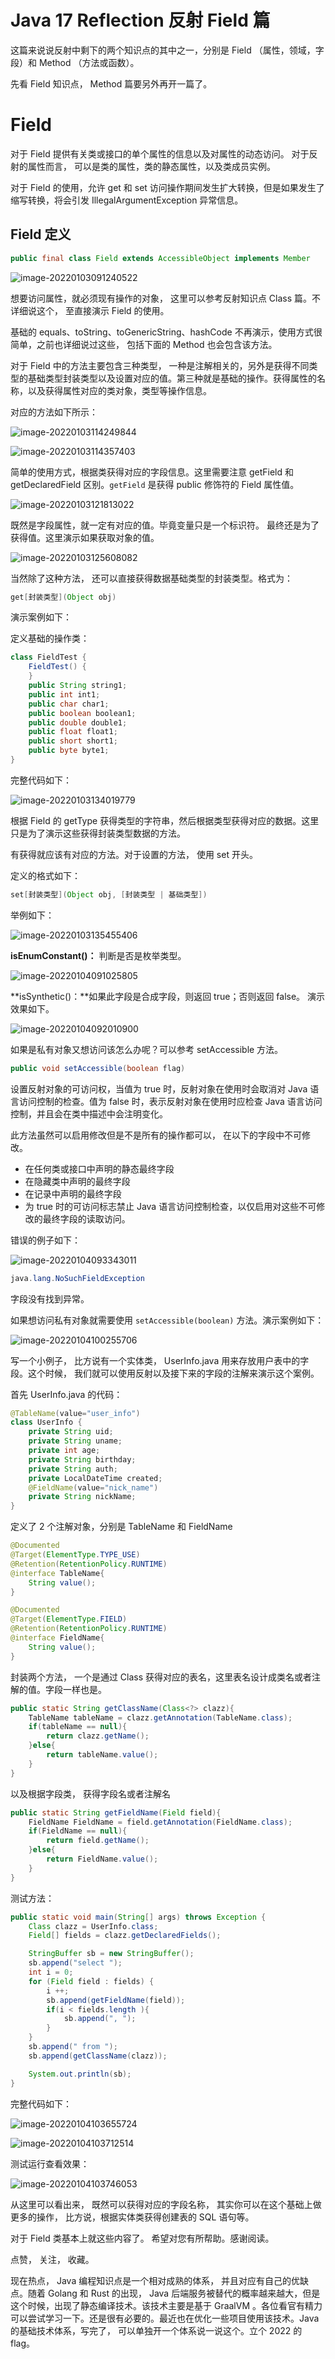 # Java 17 Reflection 反射 Field 篇

这篇来说说反射中剩下的两个知识点的其中之一，分别是 Field （属性，领域，字段）和 Method （方法或函数）。

先看 Field 知识点， Method 篇要另外再开一篇了。

# Field

对于 Field 提供有关类或接口的单个属性的信息以及对属性的动态访问。 对于反射的属性而言， 可以是类的属性，类的静态属性，以及类成员实例。

对于 Field 的使用，允许 get 和 set 访问操作期间发生扩大转换，但是如果发生了缩写转换，将会引发 IllegalArgumentException 异常信息。

## Field 定义

```java
public final class Field extends AccessibleObject implements Member 
```

![image-20220103091240522](https://cdn.jsdelivr.net/gh/xymiao/xymiaocdn/res/2022/202201/image-20220103091240522.png)

想要访问属性，就必须现有操作的对象， 这里可以参考反射知识点 Class 篇。不详细说这个， 至直接演示 Field 的使用。

基础的 equals、toString、toGenericString、hashCode 不再演示，使用方式很简单，之前也详细说过这些， 包括下面的 Method 也会包含该方法。

对于 Field 中的方法主要包含三种类型， 一种是注解相关的，另外是获得不同类型的基础类型封装类型以及设置对应的值。第三种就是基础的操作。获得属性的名称，以及获得属性对应的类对象，类型等操作信息。

对应的方法如下所示：

![image-20220103114249844](https://cdn.jsdelivr.net/gh/xymiao/xymiaocdn/res/2022/202201/image-20220103114249844.png)

![image-20220103114357403](https://cdn.jsdelivr.net/gh/xymiao/xymiaocdn/res/2022/202201/image-20220103114357403.png)

简单的使用方式，根据类获得对应的字段信息。这里需要注意 getField 和 getDeclaredField 区别。`getField` 是获得 public 修饰符的 Field 属性值。

![image-20220103121813022](https://cdn.jsdelivr.net/gh/xymiao/xymiaocdn/res/2022/202201/image-20220103121813022.png)

既然是字段属性，就一定有对应的值。毕竟变量只是一个标识符。 最终还是为了获得值。这里演示如果获取对象的值。

![image-20220103125608082](https://cdn.jsdelivr.net/gh/xymiao/xymiaocdn/res/2022/202201/image-20220103125608082.png)

当然除了这种方法， 还可以直接获得数据基础类型的封装类型。格式为：

```java
get[封装类型](Object obj)
```

演示案例如下：

定义基础的操作类： 

```java
class FieldTest {
    FieldTest() {
    }
    public String string1;
    public int int1;
    public char char1;
    public boolean boolean1;
    public double double1;
    public float float1;
    public short short1;
    public byte byte1;
}
```

完整代码如下：

![image-20220103134019779](https://cdn.jsdelivr.net/gh/xymiao/xymiaocdn/res/2022/202201/image-20220103134019779.png)

根据 Field 的 getType 获得类型的字符串，然后根据类型获得对应的数据。这里只是为了演示这些获得封装类型数据的方法。

有获得就应该有对应的方法。对于设置的方法， 使用 set 开头。

定义的格式如下：

```java
set[封装类型](Object obj, [封装类型 | 基础类型])
```

举例如下：

![image-20220103135455406](https://cdn.jsdelivr.net/gh/xymiao/xymiaocdn/res/2022/202201/image-20220103135455406.png)

**isEnumConstant()：** 判断是否是枚举类型。

![image-20220104091025805](https://cdn.jsdelivr.net/gh/xymiao/xymiaocdn/res/2022/202201/image-20220104091025805.png)

**isSynthetic()：**如果此字段是合成字段，则返回 true；否则返回 false。 演示效果如下。

![image-20220104092010900](https://cdn.jsdelivr.net/gh/xymiao/xymiaocdn/res/2022/202201/image-20220104092010900.png)

如果是私有对象又想访问该怎么办呢？可以参考 setAccessible 方法。

```java
public void setAccessible(boolean flag)
```

设置反射对象的可访问权，当值为 true 时，反射对象在使用时会取消对 Java 语言访问控制的检查。值为 false 时，表示反射对象在使用时应检查 Java 语言访问控制，并且会在类中描述中会注明变化。

此方法虽然可以启用修改但是不是所有的操作都可以， 在以下的字段中不可修改。

- 在任何类或接口中声明的静态最终字段 
- 在隐藏类中声明的最终字段 
- 在记录中声明的最终字段 
- 为 true 时的可访问标志禁止 Java 语言访问控制检查，以仅启用对这些不可修改的最终字段的读取访问。

错误的例子如下： 

![image-20220104093343011](https://cdn.jsdelivr.net/gh/xymiao/xymiaocdn/res/2022/202201/image-20220104093343011.png)

```java
java.lang.NoSuchFieldException
```

字段没有找到异常。

如果想访问私有对象就需要使用  `setAccessible(boolean)` 方法。演示案例如下：

![image-20220104100255706](https://cdn.jsdelivr.net/gh/xymiao/xymiaocdn/res/2022/202201/image-20220104100255706.png)

写一个小例子， 比方说有一个实体类， UserInfo.java 用来存放用户表中的字段。这个时候， 我们就可以使用反射以及接下来的字段的注解来演示这个案例。

首先 UserInfo.java 的代码：

```java
@TableName(value="user_info")
class UserInfo {
    private String uid;
    private String uname;
    private int age;
    private String birthday;
    private String auth;
    private LocalDateTime created;
    @FieldName(value="nick_name")
    private String nickName;
}
```

定义了 2 个注解对象，分别是 TableName 和 FieldName

```java
@Documented
@Target(ElementType.TYPE_USE)
@Retention(RetentionPolicy.RUNTIME)
@interface TableName{
    String value();
}

@Documented
@Target(ElementType.FIELD)
@Retention(RetentionPolicy.RUNTIME)
@interface FieldName{
    String value();
}
```

封装两个方法， 一个是通过 Class 获得对应的表名，这里表名设计成类名或者注解的值。字段一样也是。

```java
public static String getClassName(Class<?> clazz){
    TableName tableName = clazz.getAnnotation(TableName.class);
    if(tableName == null){
   		return clazz.getName();
    }else{
    	return tableName.value();
    }
}
```

以及根据字段类， 获得字段名或者注解名

```java
public static String getFieldName(Field field){
    FieldName FieldName = field.getAnnotation(FieldName.class);
    if(FieldName == null){
    	return field.getName();
    }else{
    	return FieldName.value();
    }
}
```

测试方法：

```java
public static void main(String[] args) throws Exception {
    Class clazz = UserInfo.class;
    Field[] fields = clazz.getDeclaredFields();

    StringBuffer sb = new StringBuffer();
    sb.append("select ");
    int i = 0;
    for (Field field : fields) {
    	i ++;
    	sb.append(getFieldName(field));
    	if(i < fields.length ){
    		sb.append(", ");
    	}
    }
    sb.append(" from ");
    sb.append(getClassName(clazz));

    System.out.println(sb);
}
```

完整代码如下：

![image-20220104103655724](https://cdn.jsdelivr.net/gh/xymiao/xymiaocdn/res/2022/202201/image-20220104103655724.png)

![image-20220104103712514](https://cdn.jsdelivr.net/gh/xymiao/xymiaocdn/res/2022/202201/image-20220104103712514.png)

测试运行查看效果：

![image-20220104103746053](https://cdn.jsdelivr.net/gh/xymiao/xymiaocdn/res/2022/202201/image-20220104103746053.png)

从这里可以看出来， 既然可以获得对应的字段名称， 其实你可以在这个基础上做更多的操作， 比方说，根据实体类获得创建表的 SQL 语句等。

对于 Field 类基本上就这些内容了。 希望对您有所帮助。感谢阅读。

点赞， 关注， 收藏。

现在热点， Java 编程知识点是一个相对成熟的体系， 并且对应有自己的优缺点。随着 Golang 和 Rust 的出现， Java 后端服务被替代的概率越来越大，但是这个时候，出现了静态编译技术。该技术主要是基于 GraalVM 。各位看官有精力可以尝试学习一下。还是很有必要的。最近也在优化一些项目使用该技术。Java 的基础技术体系，写完了， 可以单独开一个体系说一说这个。立个 2022 的flag。
